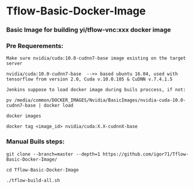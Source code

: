 # Tflow-Basic-Docker-Image
### Basic Image for building yi/tflow-vnc:xxx docker image

### Pre Requerements:
```
Make sure nvidia/cuda:10.0-cudnn7-base image existing on the target server

nvidia/cuda:10.0-cudnn7-base  -->> based ubuntu 16.04, used with tensorflow from version 2.0, Cuda v.10.0.105 & CuDNN v.7.4.1.5

Jenkins suppose to load docker image during buils proccess, if not:

pv /media/common/DOCKER_IMAGES/Nvidia/BasicImages/nvidia-cuda-10.0-cudnn7-base | docker load

docker images

docker tag <image_id> nvidia/cuda:X.X-cudnnX-base
```

### Manual Buils steps:
```
git clone --branch=master --depth=1 https://github.com/igor71/Tflow-Basic-Docker-Image/

cd Tflow-Basic-Docker-Image

./tflow-build-all.sh
```
